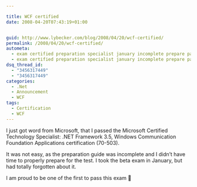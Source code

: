 ```yaml
---

title: WCF certified
date: 2008-04-20T07:43:19+01:00


guid: http://www.lybecker.com/blog/2008/04/20/wcf-certified/
permalink: /2008/04/20/wcf-certified/
autometa:
  - exam certified preparation specialist january incomplete prepare passed
  - exam certified preparation specialist january incomplete prepare passed
dsq_thread_id:
  - "3456317449"
  - "3456317449"
categories:
  - .Net
  - Announcement
  - WCF
tags:
  - Certification
  - WCF
---
```

I just got word from Microsoft, that I passed the Microsoft Certified Technology Specialist: .NET Framework 3.5, Windows Communication Foundation Applications certification (70-503).

It was not easy, as the preparation guide was incomplete and I didn’t have time to properly prepare for the test. I took the beta exam in January, but had totally forgotten about it.

I am proud to be one of the first to pass this exam 🙂
